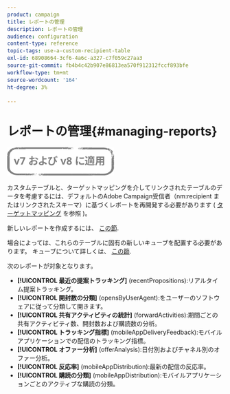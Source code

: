 ```yaml
---
product: campaign
title: レポートの管理
description: レポートの管理
audience: configuration
content-type: reference
topic-tags: use-a-custom-recipient-table
exl-id: 68908664-3cf6-4a6c-a327-c7f059c27aa3
source-git-commit: fb4b4c42b907e86813ea570f912312fccf893bfe
workflow-type: tm+mt
source-wordcount: '164'
ht-degree: 3%

---
```


# レポートの管理{#managing-reports}

![](../../assets/common.svg)

カスタムテーブルと、ターゲットマッピングを介してリンクされたテーブルのデータを考慮するには、デフォルトのAdobe Campaign受信者（nm:recipient またはリンクされたスキーマ）に基づくレポートを再開発する必要があります ( [ターゲットマッピング](../../configuration/using/target-mapping.md) を参照 )。

新しいレポートを作成するには、 [この節](../../reporting/using/about-reports-creation-in-campaign.md).

場合によっては、これらのテーブルに固有の新しいキューブを配置する必要があります。 キューブについて詳しくは、 [この節](../../reporting/using/about-cubes.md).

次のレポートが対象となります。

* **[!UICONTROL 最近の提案トラッキング]** (recentPropositions):リアルタイム提案トラッキング。
* **[!UICONTROL 開封数の分類]** (opensByUserAgent):をユーザーのソフトウェアに従って分類して開きます。
* **[!UICONTROL 共有アクティビティの統計]** (forwardActivities):期間ごとの共有アクティビティ数、開封数および購読数の分析。
* **[!UICONTROL トラッキング指標]** (mobileAppDeliveryFeedback):モバイルアプリケーションでの配信のトラッキング指標。
* **[!UICONTROL オファー分析]** (offerAnalysis):日付別およびチャネル別のオファー分析。
* **[!UICONTROL 反応率]** (mobileAppDistribution):最新の配信の反応率。
* **[!UICONTROL 購読の分類]** (mobileAppDistribution):モバイルアプリケーションごとのアクティブな購読の分類。
